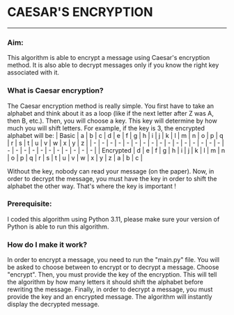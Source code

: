 # CAESAR'S ENCRYPTION
---
### Aim:
This algorithm is able to encrypt a message using Caesar's encryption method. It is also able to decrypt messages only if you know the right key associated with it.

### What is Caesar encryption?
The Caesar encryption method is really simple. You first have to take an alphabet and think about it as a loop (like if the next letter after Z was A, then B, etc.). Then, you will choose a key. This key will determine by how much you will shift letters. For example, if the key is 3, the encrypted alphabet will be:
| Basic | a | b | c | d | e | f | g | h | i | j | k | l | m | n | o | p | q | r | s | t | u | v | w | x | y | z |
| - | - | - | - | - | - | - | - | - | - | - | - | - | - | - | - | - | - | - | - | - | - | - | - | - | - | - |
| Encrypted | d | e | f | g | h | i | j | k | l | m | n | o | p | q | r | s | t | u | v | w | x | y | z | a | b | c |

Without the key, nobody can read your message (on the paper).
Now, in order to decrypt the message, you must have the key in order to shift the alphabet the other way. That's where the key is important !

### Prerequisite:
I coded this algorithm using Python 3.11, please make sure your version of Python is able to run this algorithm.

### How do I make it work?
In order to encrypt a message, you need to run the "main.py" file. You will be asked to choose between to encrypt or to decrypt a message. Choose "encrypt". 
Then, you must provide the key of the encryption. This will tell the algorithm by how many letters it should shift the alphabet before rewriting the message.
Finally, in order to decrypt a message, you must provide the key and an encrypted message. The algorithm will instantly display the decrypted message.
